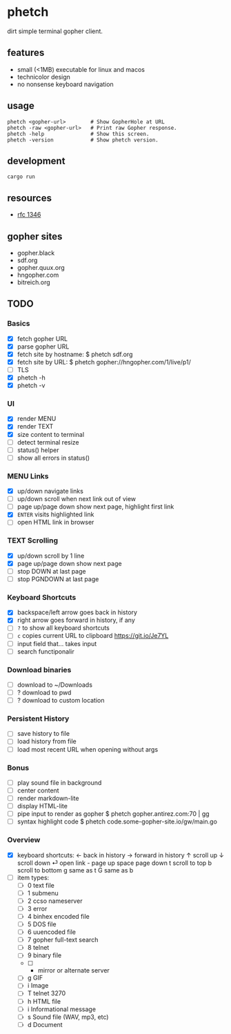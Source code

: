 # phetch

dirt simple terminal gopher client.

## features

- small (<1MB) executable for linux and macos
- technicolor design
- no nonsense keyboard navigation

## usage

    phetch <gopher-url>        # Show GopherHole at URL
    phetch -raw <gopher-url>   # Print raw Gopher response.
    phetch -help               # Show this screen.
    phetch -version            # Show phetch version.

## development

    cargo run
    
## resources

- [rfc 1346](https://tools.ietf.org/html/rfc1436)

## gopher sites

- gopher.black
- sdf.org
- gopher.quux.org
- hngopher.com 
- bitreich.org

## TODO

### Basics
- [x] fetch gopher URL
- [x] parse gopher URL
- [x] fetch site by hostname: $ phetch sdf.org
- [x] fetch site by URL:      $ phetch gopher://hngopher.com/1/live/p1/
- [ ] TLS
- [x] phetch -h
- [x] phetch -v
### UI
- [x] render MENU
- [x] render TEXT
- [x] size content to terminal
- [ ] detect terminal resize 
- [ ] status() helper
- [ ] show all errors in status()
### MENU Links
- [x] up/down navigate links
- [ ] up/down scroll when next link out of view
- [ ] page up/page down show next page, highlight first link
- [x] `ENTER` visits highlighted link
- [ ] open HTML link in browser
### TEXT Scrolling
- [x] up/down scroll by 1 line
- [x] page up/page down show next page
- [ ] stop DOWN at last page
- [ ] stop PGNDOWN at last page
### Keyboard Shortcuts
- [x] backspace/left arrow goes back in history
- [x] right arrow goes forward in history, if any
- [ ] `?` to show all keyboard shortcuts
- [ ] `c` copies current URL to clipboard https://git.io/Je7YL
- [ ] input field that... takes input
- [ ] search functiponalir
### Download binaries
- [ ] download to ~/Downloads
- [ ] ? download to pwd
- [ ] ? download to custom location
### Persistent History
- [ ] save history to file
- [ ] load history from file
- [ ] load most recent URL when opening without args
### Bonus
- [ ] play sound file in background
- [ ] center content
- [ ] render markdown-lite
- [ ] display HTML-lite
- [ ] pipe input to render as gopher
      $ phetch gopher.antirez.com:70 | gg
- [ ] syntax highlight code
      $ phetch code.some-gopher-site.io/gw/main.go
### Overview
- [x] keyboard shortcuts:
        ← back in history
        → forward in history
        ↑ scroll up
        ↓ scroll down
        ⏎ open link
        - page up
    space page down
        t scroll to top
        b scroll to bottom
        g same as t
        G same as b
- [ ] item types:
    - [ ] 0 text file
    - [ ] 1 submenu
    - [ ] 2 ccso nameserver
    - [ ] 3 error
    - [ ] 4 binhex encoded file
    - [ ] 5 DOS file
    - [ ] 6 uuencoded file
    - [ ] 7 gopher full-text search
    - [ ] 8 telnet
    - [ ] 9 binary file
    - [ ] + mirror or alternate server
    - [ ] g GIF
    - [ ] i Image
    - [ ] T telnet 3270
    - [ ] h HTML file
    - [ ] i Informational message
    - [ ] s Sound file (WAV, mp3, etc)
    - [ ] d Document
